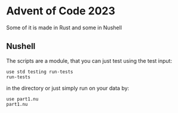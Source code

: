 # Advent of Code 2023

Some of it is made in Rust and some in Nushell


## Nushell

The scripts are a module, that you can just test using the test input:

```nushell
use std testing run-tests
run-tests
```
in the directory or just simply run on your data by:

```nushell
use part1.nu
part1.nu  
```
